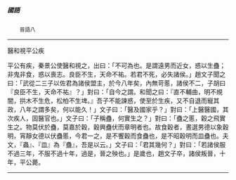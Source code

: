 

##### 國語
　　`晉語八`

* * *

醫和視平公疾

平公有疾，秦景公使醫和視之，出曰：「不可為也。是謂遠男而近女，惑以生蠱；非鬼非食，惑以喪志。良臣不生，天命不祐。若君不死，必失諸侯。」趙文子聞之曰：「武從二三子以佐君為諸侯盟主，於今八年矣，內無苛慝，諸侯不二，子胡曰『良臣不生，天命不祐』？」對曰：「自今之謂。和聞之曰：『直不輔曲，明不規闇，拱木不生危，松柏不生埤。』吾子不能諫惑，使至於生疾，又不自退而寵其政，八年之謂多矣，何以能久！」文子曰：「醫及國家乎？」對曰：「上醫醫國，其次疾人，固醫官也。」文子曰：「子稱蠱，何實生之？」對曰：「蠱之慝，穀之飛實生之。物莫伏於蠱，莫嘉於穀，穀興蠱伏而章明者也。故食穀者，晝選男德以象穀明，宵靜女德以伏蠱慝，今君一之，是不饗穀而食蠱也，是不昭穀明而皿蠱也。夫文，『蟲』、『皿』為『蠱』，吾是以云。」文子曰：「君其幾何？」對曰：「若諸侯服不過三年，不服不過十年，過是，晉之殃也。」是歲也，趙文子卒，諸侯叛晉，十年，平公薨。

* * *

